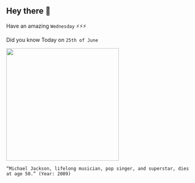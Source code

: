 ## Hey there 👋
Have an amazing `Wednesday` ⚡⚡⚡

Did you know Today on `25th of June`
 
 [<img src="https://www.rollingstone.com/wp-content/uploads/2018/06/rs-170256-88697169.jpg?resize=1800,1200&w=450" width="300" />](https://www.history.com/this-day-in-history/king-of-pop-michael-jackson-dies-at-age-50#:~:text=On%20June%2025%2C%202009%2C%20Michael,him%20by%20his%20personal%20doctor.) 
 ```
“Michael Jackson, lifelong musician, pop singer, and superstar, dies at age 50.” (Year: 2009)
```
